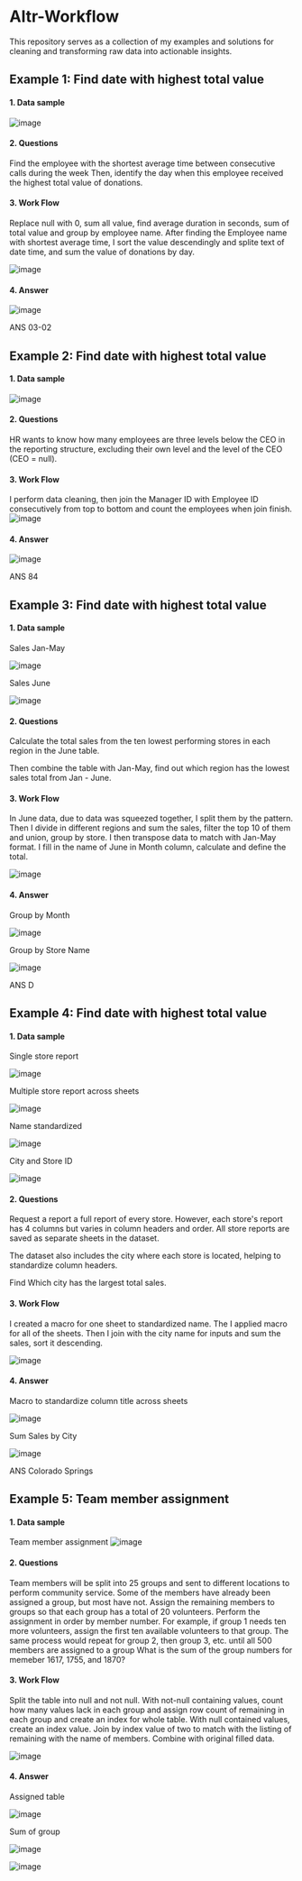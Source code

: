 # Altr-Workflow

This repository serves as a collection of my examples and solutions for cleaning and transforming raw data into actionable insights.

## Example 1: Find date with highest total value
#### 1. Data sample
![image](https://github.com/Tann1901/Altr-Workflow/assets/108020327/16b15bbb-4503-4b04-9df8-8a516f1eca63)

#### 2. Questions
Find the employee with the shortest average time between consecutive calls during the week
Then, identify the day when this employee received the highest total value of donations.

#### 3. Work Flow
Replace null with 0, sum all value, find average duration in seconds, sum of total value and group by employee name.
After finding the Employee name with shortest average time, I sort the value descendingly and splite text of date time, and sum the value of donations by day.

![image](https://github.com/Tann1901/Altr-Workflow/assets/108020327/6f9f11cd-acb6-469c-85f6-7f55400079f5)

#### 4. Answer
![image](https://github.com/Tann1901/Altr-Workflow/assets/108020327/e88aa2dd-040d-44a5-9d3e-3227ef7b18f6)

ANS 03-02

## Example 2: Find date with highest total value
#### 1. Data sample
![image](https://github.com/Tann1901/Altr-Workflow/assets/108020327/3a5faca1-e54a-4934-ba43-6d4e0e719cf2)

#### 2. Questions
HR wants to know how many employees are three levels below the CEO in the reporting structure, excluding their own level and the level of the CEO (CEO = null).

#### 3. Work Flow
I perform data cleaning, then join the Manager ID with Employee ID consecutively from top to bottom and count the employees when join finish.
![image](https://github.com/Tann1901/Altr-Workflow/assets/108020327/3c8c5ea9-a99d-497a-a504-ada878c42829)

#### 4. Answer
![image](https://github.com/Tann1901/Altr-Workflow/assets/108020327/801b70db-8537-4da1-942d-234360bcfc7e)

ANS 84

## Example 3: Find date with highest total value
#### 1. Data sample
Sales Jan-May

![image](https://github.com/Tann1901/Altr-Workflow/assets/108020327/3898f7d5-ce7b-447f-a3df-becd2c2e9ff6)

Sales June

![image](https://github.com/Tann1901/Altr-Workflow/assets/108020327/9a685d8a-fe32-4d8c-8894-d1a0f29ed992)

#### 2. Questions
Calculate the total sales from the ten lowest performing stores in each region in the June table.

Then combine the table with Jan-May, find out which region has the lowest sales total from Jan - June.

#### 3. Work Flow
In June data, due to data was squeezed together, I split them by the pattern. Then I divide in different regions and sum the sales, filter the top 10 of them and union, group by store.
I then transpose data to match with Jan-May format. I fill in the name of June in Month column, calculate and define the total.

![image](https://github.com/Tann1901/Altr-Workflow/assets/108020327/f4cf7224-ee8f-47fd-a265-570078021ac3)

#### 4. Answer
Group by Month

![image](https://github.com/Tann1901/Altr-Workflow/assets/108020327/ede7453f-c80c-469f-b136-57af1ac100e4)

Group by Store Name

![image](https://github.com/Tann1901/Altr-Workflow/assets/108020327/a79ddcd9-17d4-45b4-b8a8-a669b67c1f77)

ANS D

## Example 4: Find date with highest total value
#### 1. Data sample

Single store report

![image](https://github.com/Tann1901/Altr-Workflow/assets/108020327/883abdb3-36d5-41c1-8d0b-15b3b894e74e)

Multiple store report across sheets

![image](https://github.com/Tann1901/Altr-Workflow/assets/108020327/9ccb3978-1abb-44e2-9ec2-27414b0e6db6)

Name standardized

![image](https://github.com/Tann1901/Altr-Workflow/assets/108020327/41a88c2b-1932-4c36-9d2e-575db0891a86)

City and Store ID 

![image](https://github.com/Tann1901/Altr-Workflow/assets/108020327/9e271212-b5d5-4b69-84d8-e87bf5db34b7)


#### 2. Questions
Request a report a full report of every store. However, each store's report has 4 columns but varies in column headers and order. All store reports are saved as separate sheets in the dataset. 

The dataset also includes the city where each store is located, helping to standardize column headers. 

Find Which city has the largest total sales.

#### 3. Work Flow

I created a macro for one sheet to standardized name.
The I applied macro for all of the sheets.
Then I join with the city name for inputs and sum the sales, sort it descending.

![image](https://github.com/Tann1901/Altr-Workflow/assets/108020327/0e8fe11d-d85c-46c5-ad0b-7f7781e51d38)

#### 4. Answer
Macro to standardize column title across sheets 

![image](https://github.com/Tann1901/Altr-Workflow/assets/108020327/bb4d7cac-adab-4630-8bb8-a86849ede0d2)

Sum Sales by City 

![image](https://github.com/Tann1901/Altr-Workflow/assets/108020327/17c8b38e-ea42-4dfd-a1a7-c4d17a55da0d)

ANS Colorado Springs


## Example 5: Team member assignment
#### 1. Data sample

Team member assignment
![image](https://github.com/Tann1901/Altr-Workflow/assets/108020327/33651a64-ebe0-43bb-8888-0f5d77f0006f)


#### 2. Questions
Team members will be split into 25 groups and sent to different locations to perform community service. Some of the members have already been assigned a group, but most have not.
Assign the remaining members to groups so that each group has a total of 20 volunteers.
Perform the assignment in order by member number. For example, if group 1 needs ten more volunteers, assign the first ten available volunteers to that group. The same process would repeat for group 2, then group 3, etc. until all 500 members are assigned to a group
What is the sum of the group numbers for memeber 1617, 1755, and 1870?

#### 3. Work Flow

Split the table into null and not null.
With not-null containing values, count how many values lack in each group and assign row count of remaining in each group and create an index for whole table.
With null contained values, create an index value.
Join by index value of two to match with the listing of remaining with the name of members.
Combine with original filled data.

![image](https://github.com/Tann1901/Altr-Workflow/assets/108020327/30d0bd00-cab8-49b5-ba35-c0223ca08e9c)


#### 4. Answer

Assigned table 

![image](https://github.com/Tann1901/Altr-Workflow/assets/108020327/b82949c2-8dc4-4220-9ed7-855e9ab525bf)

Sum of group 

![image](https://github.com/Tann1901/Altr-Workflow/assets/108020327/4b41f3da-6587-42bd-a524-a05614ba6827)

![image](https://github.com/Tann1901/Altr-Workflow/assets/108020327/3f483e3b-28f4-4118-8fe7-87f237243c4c)

